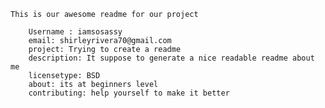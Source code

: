 
    This is our awesome readme for our project

        Username : iamsosassy
        email: shirleyrivera70@gmail.com
        project: Trying to create a readme
        description: It suppose to generate a nice readable readme about me
        licensetype: BSD
        about: its at beginners level
        contributing: help yourself to make it better
    
